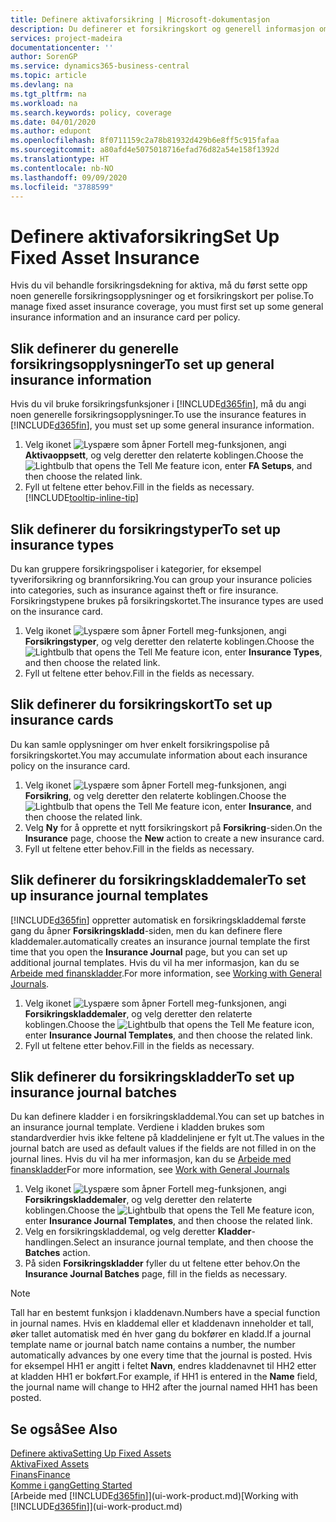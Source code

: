 ```yaml
---
title: Definere aktivaforsikring | Microsoft-dokumentasjon
description: Du definerer et forsikringskort og generell informasjon om forsikringspolise for å behandle forsikringsdekning for aktiva.
services: project-madeira
documentationcenter: ''
author: SorenGP
ms.service: dynamics365-business-central
ms.topic: article
ms.devlang: na
ms.tgt_pltfrm: na
ms.workload: na
ms.search.keywords: policy, coverage
ms.date: 04/01/2020
ms.author: edupont
ms.openlocfilehash: 8f0711159c2a78b81932d429b6e8ff5c915fafaa
ms.sourcegitcommit: a80afd4e5075018716efad76d82a54e158f1392d
ms.translationtype: HT
ms.contentlocale: nb-NO
ms.lasthandoff: 09/09/2020
ms.locfileid: "3788599"
---
```

# <a name="set-up-fixed-asset-insurance"></a><span data-ttu-id="26c14-103">Definere aktivaforsikring</span><span class="sxs-lookup"><span data-stu-id="26c14-103">Set Up Fixed Asset Insurance</span></span>
<span data-ttu-id="26c14-104">Hvis du vil behandle forsikringsdekning for aktiva, må du først sette opp noen generelle forsikringsopplysninger og et forsikringskort per polise.</span><span class="sxs-lookup"><span data-stu-id="26c14-104">To manage fixed asset insurance coverage, you must first set up some general insurance information and an insurance card per policy.</span></span>

## <a name="to-set-up-general-insurance-information"></a><span data-ttu-id="26c14-105">Slik definerer du generelle forsikringsopplysninger</span><span class="sxs-lookup"><span data-stu-id="26c14-105">To set up general insurance information</span></span>
<span data-ttu-id="26c14-106">Hvis du vil bruke forsikringsfunksjoner i [!INCLUDE[d365fin](includes/d365fin_md.md)], må du angi noen generelle forsikringsopplysninger.</span><span class="sxs-lookup"><span data-stu-id="26c14-106">To use the insurance features in [!INCLUDE[d365fin](includes/d365fin_md.md)], you must set up some general insurance information.</span></span>  

1. <span data-ttu-id="26c14-107">Velg ikonet ![Lyspære som åpner Fortell meg-funksjonen](media/ui-search/search_small.png "Fortell hva du vil gjøre"), angi **Aktivaoppsett**, og velg deretter den relaterte koblingen.</span><span class="sxs-lookup"><span data-stu-id="26c14-107">Choose the ![Lightbulb that opens the Tell Me feature](media/ui-search/search_small.png "Tell me what you want to do") icon, enter **FA Setups**, and then choose the related link.</span></span>  
2. <span data-ttu-id="26c14-108">Fyll ut feltene etter behov.</span><span class="sxs-lookup"><span data-stu-id="26c14-108">Fill in the fields as necessary.</span></span> [!INCLUDE[tooltip-inline-tip](includes/tooltip-inline-tip_md.md)]  

## <a name="to-set-up-insurance-types"></a><span data-ttu-id="26c14-109">Slik definerer du forsikringstyper</span><span class="sxs-lookup"><span data-stu-id="26c14-109">To set up insurance types</span></span>
<span data-ttu-id="26c14-110">Du kan gruppere forsikringspoliser i kategorier, for eksempel tyveriforsikring og brannforsikring.</span><span class="sxs-lookup"><span data-stu-id="26c14-110">You can group your insurance policies into categories, such as insurance against theft or fire insurance.</span></span> <span data-ttu-id="26c14-111">Forsikringstypene brukes på forsikringskortet.</span><span class="sxs-lookup"><span data-stu-id="26c14-111">The insurance types are used on the insurance card.</span></span>

1. <span data-ttu-id="26c14-112">Velg ikonet ![Lyspære som åpner Fortell meg-funksjonen](media/ui-search/search_small.png "Fortell hva du vil gjøre"), angi **Forsikringstyper**, og velg deretter den relaterte koblingen.</span><span class="sxs-lookup"><span data-stu-id="26c14-112">Choose the ![Lightbulb that opens the Tell Me feature](media/ui-search/search_small.png "Tell me what you want to do") icon, enter **Insurance Types**, and then choose the related link.</span></span>  
2. <span data-ttu-id="26c14-113">Fyll ut feltene etter behov.</span><span class="sxs-lookup"><span data-stu-id="26c14-113">Fill in the fields as necessary.</span></span>

## <a name="to-set-up-insurance-cards"></a><span data-ttu-id="26c14-114">Slik definerer du forsikringskort</span><span class="sxs-lookup"><span data-stu-id="26c14-114">To set up insurance cards</span></span>
<span data-ttu-id="26c14-115">Du kan samle opplysninger om hver enkelt forsikringspolise på forsikringskortet.</span><span class="sxs-lookup"><span data-stu-id="26c14-115">You may accumulate information about each insurance policy on the insurance card.</span></span>  

1. <span data-ttu-id="26c14-116">Velg ikonet ![Lyspære som åpner Fortell meg-funksjonen](media/ui-search/search_small.png "Fortell hva du vil gjøre"), angi **Forsikring**, og velg deretter den relaterte koblingen.</span><span class="sxs-lookup"><span data-stu-id="26c14-116">Choose the ![Lightbulb that opens the Tell Me feature](media/ui-search/search_small.png "Tell me what you want to do") icon, enter **Insurance**, and then choose the related link.</span></span>  
2. <span data-ttu-id="26c14-117">Velg **Ny** for å opprette et nytt forsikringskort på **Forsikring**-siden.</span><span class="sxs-lookup"><span data-stu-id="26c14-117">On the **Insurance** page, choose the **New** action to create a  new insurance card.</span></span>  
3. <span data-ttu-id="26c14-118">Fyll ut feltene etter behov.</span><span class="sxs-lookup"><span data-stu-id="26c14-118">Fill in the fields as necessary.</span></span>

## <a name="to-set-up-insurance-journal-templates"></a><span data-ttu-id="26c14-119">Slik definerer du forsikringskladdemaler</span><span class="sxs-lookup"><span data-stu-id="26c14-119">To set up insurance journal templates</span></span>
[!INCLUDE[d365fin](includes/d365fin_md.md)] <span data-ttu-id="26c14-120">oppretter automatisk en forsikringskladdemal første gang du åpner **Forsikringskladd**-siden, men du kan definere flere kladdemaler.</span><span class="sxs-lookup"><span data-stu-id="26c14-120">automatically creates an insurance journal template the first time that you open the **Insurance Journal** page, but you can set up additional journal templates.</span></span> <span data-ttu-id="26c14-121">Hvis du vil ha mer informasjon, kan du se [Arbeide med finanskladder](ui-work-general-journals.md).</span><span class="sxs-lookup"><span data-stu-id="26c14-121">For more information, see [Working with General Journals](ui-work-general-journals.md).</span></span>  

1. <span data-ttu-id="26c14-122">Velg ikonet ![Lyspære som åpner Fortell meg-funksjonen](media/ui-search/search_small.png "Fortell hva du vil gjøre"), angi **Forsikringskladdemaler**, og velg deretter den relaterte koblingen.</span><span class="sxs-lookup"><span data-stu-id="26c14-122">Choose the ![Lightbulb that opens the Tell Me feature](media/ui-search/search_small.png "Tell me what you want to do") icon, enter **Insurance Journal Templates**, and then choose the related link.</span></span>  
2. <span data-ttu-id="26c14-123">Fyll ut feltene etter behov.</span><span class="sxs-lookup"><span data-stu-id="26c14-123">Fill in the fields as necessary.</span></span>

## <a name="to-set-up-insurance-journal-batches"></a><span data-ttu-id="26c14-124">Slik definerer du forsikringskladder</span><span class="sxs-lookup"><span data-stu-id="26c14-124">To set up insurance journal batches</span></span>
<span data-ttu-id="26c14-125">Du kan definere kladder i en forsikringskladdemal.</span><span class="sxs-lookup"><span data-stu-id="26c14-125">You can set up batches in an insurance journal template.</span></span> <span data-ttu-id="26c14-126">Verdiene i kladden brukes som standardverdier hvis ikke feltene på kladdelinjene er fylt ut.</span><span class="sxs-lookup"><span data-stu-id="26c14-126">The values in the journal batch are used as default values if the fields are not filled in on the journal lines.</span></span> <span data-ttu-id="26c14-127">Hvis du vil ha mer informasjon, kan du se [Arbeide med finanskladder](ui-work-general-journals.md)</span><span class="sxs-lookup"><span data-stu-id="26c14-127">For more information, see [Work with General Journals](ui-work-general-journals.md)</span></span>  

1. <span data-ttu-id="26c14-128">Velg ikonet ![Lyspære som åpner Fortell meg-funksjonen](media/ui-search/search_small.png "Fortell hva du vil gjøre"), angi **Forsikringskladdemaler**, og velg deretter den relaterte koblingen.</span><span class="sxs-lookup"><span data-stu-id="26c14-128">Choose the ![Lightbulb that opens the Tell Me feature](media/ui-search/search_small.png "Tell me what you want to do") icon, enter **Insurance Journal Templates**, and then choose the related link.</span></span>  
2. <span data-ttu-id="26c14-129">Velg en forsikringskladdemal, og velg deretter **Kladder**-handlingen.</span><span class="sxs-lookup"><span data-stu-id="26c14-129">Select an insurance journal template, and then choose the **Batches** action.</span></span>
3. <span data-ttu-id="26c14-130">På siden **Forsikringskladder** fyller du ut feltene etter behov.</span><span class="sxs-lookup"><span data-stu-id="26c14-130">On the **Insurance Journal Batches** page, fill in the fields as necessary.</span></span>

> [!NOTE]  
>   <span data-ttu-id="26c14-131">Tall har en bestemt funksjon i kladdenavn.</span><span class="sxs-lookup"><span data-stu-id="26c14-131">Numbers have a special function in journal names.</span></span> <span data-ttu-id="26c14-132">Hvis en kladdemal eller et kladdenavn inneholder et tall, øker tallet automatisk med én hver gang du bokfører en kladd.</span><span class="sxs-lookup"><span data-stu-id="26c14-132">If a journal template name or journal batch name contains a number, the number automatically advances by one every time that the journal is posted.</span></span> <span data-ttu-id="26c14-133">Hvis for eksempel HH1 er angitt i feltet **Navn**, endres kladdenavnet til HH2 etter at kladden HH1 er bokført.</span><span class="sxs-lookup"><span data-stu-id="26c14-133">For example, if HH1 is entered in the **Name** field, the journal name will change to HH2 after the journal named HH1 has been posted.</span></span>

## <a name="see-also"></a><span data-ttu-id="26c14-134">Se også</span><span class="sxs-lookup"><span data-stu-id="26c14-134">See Also</span></span>
[<span data-ttu-id="26c14-135">Definere aktiva</span><span class="sxs-lookup"><span data-stu-id="26c14-135">Setting Up Fixed Assets</span></span>](fa-setup.md)  
[<span data-ttu-id="26c14-136">Aktiva</span><span class="sxs-lookup"><span data-stu-id="26c14-136">Fixed Assets</span></span>](fa-manage.md)  
[<span data-ttu-id="26c14-137">Finans</span><span class="sxs-lookup"><span data-stu-id="26c14-137">Finance</span></span>](finance.md)  
[<span data-ttu-id="26c14-138">Komme i gang</span><span class="sxs-lookup"><span data-stu-id="26c14-138">Getting Started</span></span>](product-get-started.md)  
<span data-ttu-id="26c14-139">[Arbeide med [!INCLUDE[d365fin](includes/d365fin_md.md)]](ui-work-product.md)</span><span class="sxs-lookup"><span data-stu-id="26c14-139">[Working with [!INCLUDE[d365fin](includes/d365fin_md.md)]](ui-work-product.md)</span></span>
